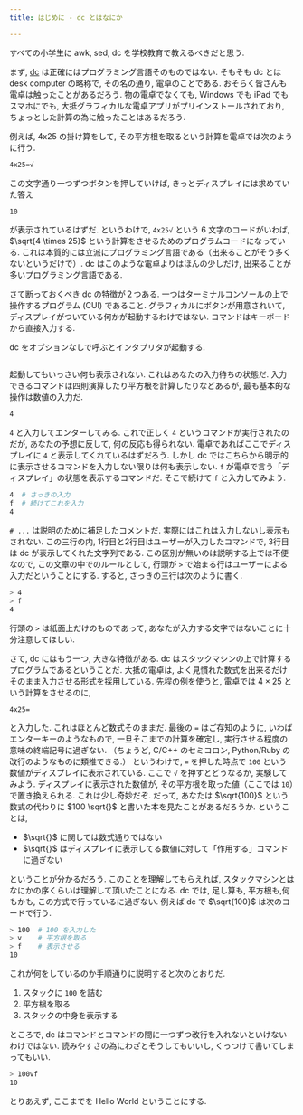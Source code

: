 ```yaml
---
title: はじめに - dc とはなにか

---
```


すべての小学生に awk, sed, dc を学校教育で教えるべきだと思う.

まず, [dc](https://en.wikipedia.org/wiki/Dc_(computer_program)) は正確にはプログラミング言語そのものではない.
そもそも dc とは desk computer の略称で, その名の通り, 電卓のことである.  おそらく皆さんも電卓は触ったことがあるだろう.  物の電卓でなくても, Windows でも iPad でもスマホにでも, 大抵グラフィカルな電卓アプリがプリインストールされており, ちょっとした計算の為に触ったことはあるだろう.

例えば, 4x25 の掛け算をして, その平方根を取るという計算を電卓では次のように行う.

```bash
4x25=√
```

この文字通り一つずつボタンを押していけば, きっとディスプレイには求めていた答え

```bash
10
```

が表示されているはずだ.
というわけで, `4x25√` という 6 文字のコードがいわば, $\sqrt{4 \times 25}$ という計算をさせるためのプログラムコードになっている.  これは本質的には立派にプログラミング言語である（出来ることがそう多くないというだけで）.  dc はこのような電卓よりはほんの少しだけ, 出来ることが多いプログラミング言語である.

さて断っておくべき dc の特徴が２つある. 一つはターミナルコンソールの上で操作するプログラム (CUI) であること.  グラフィカルにボタンが用意されいて, ディスプレイがついている何かが起動するわけではない.  コマンドはキーボードから直接入力する.

dc をオプションなしで呼ぶとインタプリタが起動する.

```bash

```

起動してもいっさい何も表示されない.
これはあなたの入力待ちの状態だ.  入力できるコマンドは四則演算したり平方根を計算したりなどあるが, 最も基本的な操作は数値の入力だ.

```bash
4
```

`4` と入力してエンターしてみる.
これで正しく `4` というコマンドが実行されたのだが, あなたの予想に反して, 何の反応も得られない.  電卓であればここでディスプレイに `4` と表示してくれているはずだろう.  しかし dc ではこちらから明示的に表示させるコマンドを入力しない限りは何も表示しない.  `f` が電卓で言う「ディスプレイ」の状態を表示するコマンドだ.
そこで続けて `f` と入力してみよう.

```bash
4  # さっきの入力
f  # 続けてこれを入力
4
```

`# ...` は説明のために補足したコメントだ. 実際にはこれは入力しないし表示もされない.
この三行の内, 1行目と2行目はユーザーが入力したコマンドで, 3行目は dc が表示してくれた文字列である.
この区別が無いのは説明する上では不便なので, この文章の中でのルールとして, 行頭が `>` で始まる行はユーザーによる入力だということにする.
すると, さっきの三行は次のように書く.

```bash
> 4
> f
4
```

行頭の `>` は紙面上だけのものであって, あなたが入力する文字ではないことに十分注意してほしい.

さて, dc にはもう一つ, 大きな特徴がある.  dc はスタックマシンの上で計算するプログラムであるということだ.  大抵の電卓は, よく見慣れた数式を出来るだけそのまま入力させる形式を採用している.
先程の例を使うと, 電卓では $4 \times 25$ という計算をさせるのに,

```
4x25=
```

と入力した. これはほとんど数式そのままだ.
最後の `=` はご存知のように, いわばエンターキーのようなもので, 一旦そこまでの計算を確定し, 実行させる程度の意味の終端記号に過ぎない.  （ちょうど, C/C++ のセミコロン, Python/Ruby の改行のようなものに類推できる.） というわけで, `=` を押した時点で `100` という数値がディスプレイに表示されている.
ここで `√` を押すとどうなるか, 実験してみよう.
ディスプレイに表示された数値が, その平方根を取った値（ここでは `10`）で置き換えられる.  これは少し奇妙だぞ.  だって, あなたは $\sqrt{100}$ という数式の代わりに $100 \sqrt{}$ と書いた本を見たことがあるだろうか.
ということは,

- $\sqrt{}$ に関しては数式通りではない
- $\sqrt{}$ はディスプレイに表示してる数値に対して「作用する」コマンドに過ぎない

ということが分かるだろう.
このことを理解してもらえれば, スタックマシンとはなにかの序くらいは理解して頂いたことになる.  dc では, 足し算も, 平方根も,何もかも, この方式で行っているに過ぎない.  例えば dc で $\sqrt{100}$ は次のコードで行う.

```bash
> 100  # 100 を入力した
> v    # 平方根を取る
> f    # 表示させる
10
```

これが何をしているのか手順通りに説明すると次のとおりだ.

1. スタックに `100` を詰む
2. 平方根を取る
3. スタックの中身を表示する

ところで, dc はコマンドとコマンドの間に一つずつ改行を入れないといけないわけではない.  読みやすさの為にわざとそうしてもいいし, くっつけて書いてしまってもいい.

```bash
> 100vf
10
```

とりあえず, ここまでを Hello World ということにする.
